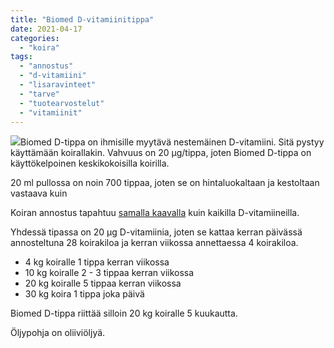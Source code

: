 ```yaml
---
title: "Biomed D-vitamiinitippa"
date: 2021-04-17
categories: 
  - "koira"
tags: 
  - "annostus"
  - "d-vitamiini"
  - "lisaravinteet"
  - "tarve"
  - "tuotearvostelut"
  - "vitamiinit"
---
```


[![](images/biomed-d-tippa-250x250.jpg)](https://www.katiska.eu/wp-content/uploads/2021/04/biomed-d-tippa.jpg)Biomed D-tippa on ihmisille myytävä nestemäinen D-vitamiini. Sitä pystyy käyttämään koirallakin. Vahvuus on 20 µg/tippa, joten Biomed D-tippa on käyttökelpoinen keskikokoisilla koirilla.

20 ml pullossa on noin 700 tippaa, joten se on hintaluokaltaan ja kestoltaan vastaava kuin

Koiran annostus tapahtuu [samalla kaavalla](https://www.katiska.eu/tieto/lisaravinteiden-annostus/d-vitamiinit-koiralle-kooste/) kuin kaikilla D-vitamiineilla.

Yhdessä tipassa on 20 µg D-vitamiinia, joten se kattaa kerran päivässä annosteltuna 28 koirakiloa ja kerran viikossa annettaessa 4 koirakiloa.

- 4 kg koiralle 1 tippa kerran viikossa
- 10 kg koiralle 2 - 3 tippaa kerran viikossa
- 20 kg koiralle 5 tippaa kerran viikossa
- 30 kg koira 1 tippa joka päivä

Biomed D-tippa riittää silloin 20 kg koiralle 5 kuukautta.

Öljypohja on oliiviöljyä.

